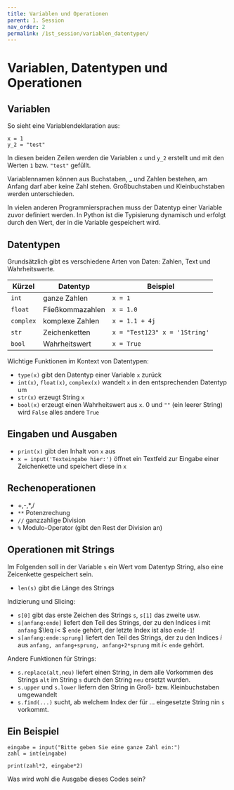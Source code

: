 ```yaml
---
title: Variablen und Operationen
parent: 1. Session
nav_order: 2
permalink: /1st_session/variablen_datentypen/
---
```


# Variablen, Datentypen und Operationen

## Variablen

So sieht eine Variablendeklaration aus: 

```
x = 1
y_2 = "test"
```

In diesen beiden Zeilen werden die Variablen `x` und `y_2` erstellt und mit den Werten `1` bzw. `"test"` gefüllt. 

Variablennamen können aus Buchstaben, \_ und Zahlen bestehen, am Anfang darf aber keine Zahl stehen. Großbuchstaben und Kleinbuchstaben werden unterschieden.

In vielen anderen Programmiersprachen muss der Datentyp einer Variable zuvor definiert werden. In Python ist die Typisierung dynamisch und erfolgt durch den Wert, der in die Variable gespeichert wird.

## Datentypen

Grundsätzlich gibt es verschiedene Arten von Daten: Zahlen, Text und Wahrheitswerte.

Kürzel | Datentyp | Beispiel
--- | --- | ---
`int`| ganze Zahlen | `x = 1`
`float`| Fließkommazahlen | `x = 1.0`
`complex`| komplexe Zahlen | `x = 1.1 + 4j`
`str`| Zeichenketten | `x = "Test123" x = '1String'`
 `bool`| Wahrheitswert | `x = True`


Wichtige Funktionen im Kontext von Datentypen:

* `type(x)` gibt den Datentyp einer Variable `x` zurück
* `int(x)`, `float(x)`, `complex(x)` wandelt `x` in den entsprechenden Datentyp um
* `str(x)` erzeugt String `x`
* `bool(x)` erzeugt einen Wahrheitswert aus `x`. 0 und `""` (ein leerer String) wird `False` alles andere `True`


## Eingaben und Ausgaben

* `print(x)` gibt den Inhalt von `x` aus
* `x = input('Texteingabe hier:')` öffnet ein Textfeld zur Eingabe einer Zeichenkette und speichert diese in `x`


## Rechenoperationen

*  +,-,\*,/
* `**` Potenzrechung
* `//` ganzzahlige Division
* `%` Modulo-Operator (gibt den Rest der Division an)

## Operationen mit Strings

Im Folgenden soll in der Variable `s` ein Wert vom Datentyp String, also eine Zeicenkette gespeichert sein.

* `len(s)` gibt die Länge des Strings

Indizierung und Slicing:

* `s[0]` gibt das erste Zeichen des Strings `s`, `s[1]` das zweite usw.
* `s[anfang:ende]`  liefert den Teil des Strings, der zu den Indices i mit `anfang` $\leq i< $ `ende` gehört, der letzte Index ist also `ende-1`!
* `s[anfang:ende:sprung]` liefert den Teil des Strings, der zu den Indices $i$ aus `anfang, anfang+sprung, anfang+2*sprung` mit $i<$ `ende` gehört.

Andere Funktionen für Strings:

* `s.replace(alt,neu)` liefert einen String, in dem alle Vorkommen des Strings `alt` im String `s` durch den String `neu` ersetzt wurden. 
* `s.upper` und `s.lower` liefern den String in Groß- bzw. Kleinbuchstaben umgewandelt 
* `s.find(...)` sucht, ab welchem Index der für ... eingesetzte String nin `s` vorkommt.

## Ein Beispiel

```
eingabe = input("Bitte geben Sie eine ganze Zahl ein:")
zahl = int(eingabe)

print(zahl*2, eingabe*2)
```

Was wird wohl die Ausgabe dieses Codes sein?
